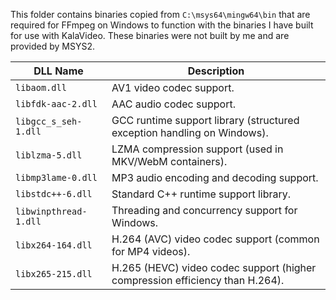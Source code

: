 This folder contains binaries copied from `C:\msys64\mingw64\bin` that are required for FFmpeg on Windows to function with the binaries I have built for use with KalaVideo. These binaries were not built by me and are provided by MSYS2.

| DLL Name             | Description |
|----------------------|-------------|
| `libaom.dll`          | AV1 video codec support. |
| `libfdk-aac-2.dll`    | AAC audio codec support. |
| `libgcc_s_seh-1.dll`  | GCC runtime support library (structured exception handling on Windows). |
| `liblzma-5.dll`       | LZMA compression support (used in MKV/WebM containers). |
| `libmp3lame-0.dll`    | MP3 audio encoding and decoding support. |
| `libstdc++-6.dll`     | Standard C++ runtime support library. |
| `libwinpthread-1.dll` | Threading and concurrency support for Windows. |
| `libx264-164.dll`     | H.264 (AVC) video codec support (common for MP4 videos). |
| `libx265-215.dll`     | H.265 (HEVC) video codec support (higher compression efficiency than H.264). |
